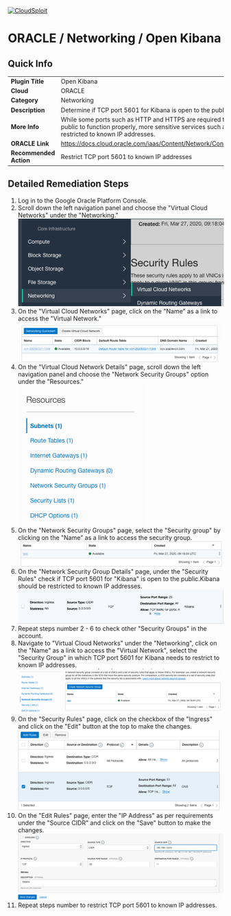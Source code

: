[![CloudSploit](https://cloudsploit.com/img/logo-new-big-text-100.png "CloudSploit")](https://cloudsploit.com)

# ORACLE / Networking / Open Kibana

## Quick Info

| | |
|-|-|
| **Plugin Title** | Open Kibana |
| **Cloud** | ORACLE |
| **Category** | Networking |
| **Description** | Determine if TCP port 5601 for Kibana is open to the public |
| **More Info** | While some ports such as HTTP and HTTPS are required to be open to the public to function properly, more sensitive services such as Kibana should be restricted to known IP addresses. |
| **ORACLE Link** | https://docs.cloud.oracle.com/iaas/Content/Network/Concepts/securitylists.htm |
| **Recommended Action** | Restrict TCP port 5601 to known IP addresses |

## Detailed Remediation Steps
1. Log in to the Google Oracle Platform Console.
2. Scroll down the left navigation panel and choose the "Virtual Cloud Networks" under the "Networking." </br> <img src="/resources/oracle/networking/open-kibana/step2.png"/>
3. On the "Virtual Cloud Networks" page, click on the "Name" as a link to access the "Virtual Network." </br> <img src="/resources/oracle/networking/open-kibana/step3.png"/>
4. On the "Virtual Cloud Network Details" page, scroll down the left navigation panel and choose the "Network Security Groups" option under the "Resources." </br> <img src="/resources/oracle/networking/open-kibana/step4.png"/>
5. On the "Network Security Groups" page, select the "Security group" by clicking on the "Name" as a link to access the security group.</br> <img src="/resources/oracle/networking/open-kibana/step5.png"/>
6. On the "Network Security Group Details" page, under the "Security Rules" check if TCP port 5601 for "Kibana" is open to the public.Kibana should be restricted to known IP addresses. </br> <img src="/resources/oracle/networking/open-kibana/step6.png"/>
7. Repeat steps number 2 - 6 to check other "Security Groups" in the account.</br>
8. Navigate to "Virtual Cloud Networks" under the "Networking", click on the "Name" as a link to access the "Virtual Network", select the "Security Group" in which TCP port 5601 for Kibana needs to restrict to known IP addresses.</br> <img src="/resources/oracle/networking/open-kibana/step8.png"/>
9. On the "Security Rules" page, click on the checkbox of the "Ingress" and click on the "Edit" button at the top to make the changes.</br> <img src="/resources/oracle/networking/open-kibana/step9.png"/>
10. On the "Edit Rules" page, enter the "IP Address" as per requirements under the "Source CIDR" and click on the "Save" button to make the changes.</br> <img src="/resources/oracle/networking/open-kibana/step10.png"/>
11. Repeat steps number to restrict TCP port 5601 to known IP addresses.</br>



